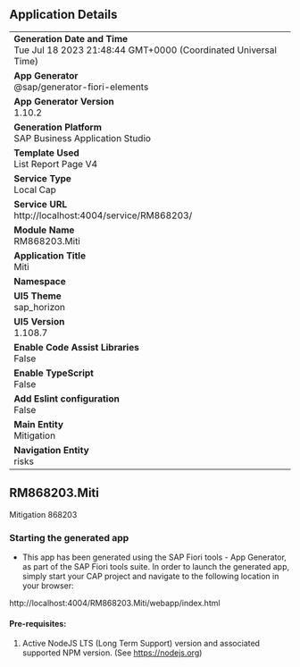 ## Application Details
|               |
| ------------- |
|**Generation Date and Time**<br>Tue Jul 18 2023 21:48:44 GMT+0000 (Coordinated Universal Time)|
|**App Generator**<br>@sap/generator-fiori-elements|
|**App Generator Version**<br>1.10.2|
|**Generation Platform**<br>SAP Business Application Studio|
|**Template Used**<br>List Report Page V4|
|**Service Type**<br>Local Cap|
|**Service URL**<br>http://localhost:4004/service/RM868203/
|**Module Name**<br>RM868203.Miti|
|**Application Title**<br>Miti|
|**Namespace**<br>|
|**UI5 Theme**<br>sap_horizon|
|**UI5 Version**<br>1.108.7|
|**Enable Code Assist Libraries**<br>False|
|**Enable TypeScript**<br>False|
|**Add Eslint configuration**<br>False|
|**Main Entity**<br>Mitigation|
|**Navigation Entity**<br>risks|

## RM868203.Miti

Mitigation 868203

### Starting the generated app

-   This app has been generated using the SAP Fiori tools - App Generator, as part of the SAP Fiori tools suite.  In order to launch the generated app, simply start your CAP project and navigate to the following location in your browser:

http://localhost:4004/RM868203.Miti/webapp/index.html

#### Pre-requisites:

1. Active NodeJS LTS (Long Term Support) version and associated supported NPM version.  (See https://nodejs.org)


